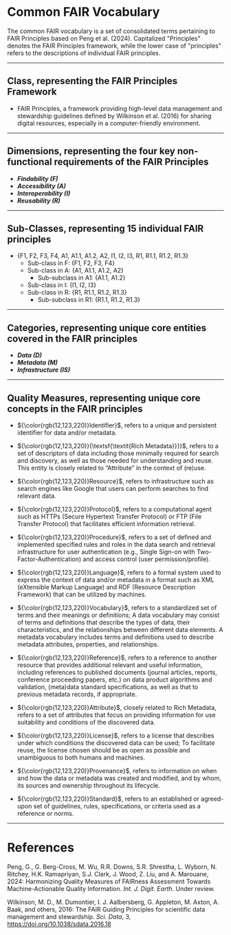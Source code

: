 
Common FAIR Vocabulary
======================
The common FAIR vocabulary is a set of consolidated terms pertaining to FAIR Principles based on Peng et al. (2024). Capitalized "Principles" denotes the FAIR Principles framework, while the lower case of "principles" refers to the descriptions of individual FAIR principles.

---------------------------------------------------
 Class, representing the FAIR Principles Framework
---------------------------------------------------
  * FAIR Principles, a framework providing high-level data management and stewardship guidelines defined by Wilkinson et al. (2016) for sharing digital resources, especially in a computer-friendly environment.

------------------------------------------------------------------------------------------
 Dimensions, representing the four key non-functional requirements of the FAIR Principles
------------------------------------------------------------------------------------------
  * ***Findability (F)***
  * ***Accessibility (A)***
  * ***Interoperability (I)***
  * ***Reusability (R)*** 

----------------------------------------------------------
 Sub-Classes, representing 15 individual FAIR principles
---------------------------------------------------------- 
  * {F1, F2, F3, F4, A1, A1.1, A1.2, A2, I1, I2, I3, R1, R1.1, R1.2, R1.3}
    * Sub-class in F: {F1, F2, F3, F4}
    * Sub-class in A: {A1, A1.1, A1.2, A2}
      * Sub-subclass in A1: {A1.1, A1.2}
    * Sub-class in I: {I1, I2, I3}
    * Sub-class in R: {R1, R1.1, R1.2, R1.3}
      * Sub-subclass in R1: {R1.1, R1.2, R1.3}

------------------------------------------------------------------------------
 Categories, representing unique core entities covered in the FAIR principles
------------------------------------------------------------------------------
  * ***Data (D)***
  * ***Metadata (M)***
  * ***Infrastructure (IS)***

---------------------------------------------------------------------------- 
 Quality Measures, representing unique core concepts in the FAIR principles
---------------------------------------------------------------------------- 
  *  ${\color{rgb(12,123,220)}Identifier}$, refers to a unique and persistent identifier for data and/or metadata.
    
  *  ${\color{rgb(12,123,220)}{\textsf{\textit{Rich Metadata}}}}$, refers to a set of descriptors of data including those minimally required for search and discovery, as well as those needed for understanding and reuse. This entity is closely related to “Attribute” in the context of (re)use.
    
  *  ${\color{rgb(12,123,220)}Resource}$, refers to infrastructure such as search engines like Google that users can perform searches to find relevant data.
    
  *  ${\color{rgb(12,123,220)}Protocol}$, refers to a computational agent such as HTTPs (Secure Hypertext Transfer Protocol) or FTP (File Transfer Protocol) that facilitates efficient information retrieval.
    
  *  ${\color{rgb(12,123,220)}Procedure}$, refers to a set of defined and implemented specified rules and roles in the data search and retrieval infrastructure for user authentication (e.g., Single Sign-on with Two-Factor-Authentication) and access control (user permission/profile).
    
  *  ${\color{rgb(12,123,220)}Language}$, refers to a formal system used to express the context of data and/or metadata in a format such as XML (eXtensible Markup Language) and RDF (Resource Description Framework) that can be utilized by machines.
    
  *  ${\color{rgb(12,123,220)}Vocabulary}$, refers to a standardized set of terms and their meanings or definitions; A data vocabulary may consist of terms and definitions that describe the types of data, their characteristics, and the relationships between different data elements. A metadata vocabulary includes terms and definitions used to describe metadata attributes, properties, and relationships.
    
  *  ${\color{rgb(12,123,220)}Reference}$, refers to a reference to another resource that provides additional relevant and useful information, including references to published documents (journal articles, reports, conference proceeding papers, etc.) on data product algorithms and validation, (meta)data standard specifications, as well as that to previous metadata records, if appropriate.
    
  *  ${\color{rgb(12,123,220)}Attribute}$, closely related to Rich Metadata, refers to a set of attributes that focus on providing information for use suitability and conditions of the discovered data.
    
  *  ${\color{rgb(12,123,220)}License}$, refers to a license that describes under which conditions the discovered data can be used; To facilitate reuse, the license chosen should be as open as possible and unambiguous to both humans and machines.
    
  *  ${\color{rgb(12,123,220)}Provenance}$, refers to information on when and how the data or metadata was created and modified, and by whom, its sources and ownership throughout its lifecycle.
     
  *  ${\color{rgb(12,123,220)}Standard}$, refers to an established or agreed-upon set of guidelines, rules, specifications, or criteria used as a reference or norms.

--------------
**References**
==============
Peng, G., G. Berg-Cross, M. Wu, R.R. Downs, S.R. Shrestha, L. Wyborn, N. Ritchey, H.K. Ramapriyan, S.J. Clark, J. Wood, Z. Liu, and A. Marouane, 2024: Harmonizing Quality Measures of FAIRness Assessment Towards Machine-Actionable Quality Information. *Int. J. Digit. Earth*. Under review.

Wilkinson, M. D.,  M. Dumontier, I. J. Aalbersberg, G. Appleton, M. Axton, A. Baak, and others, 2016: The FAIR Guiding Principles for scientific data management and stewardship. *Sci. Data*,  3,  https://doi.org/10.1038/sdata.2016.18  


